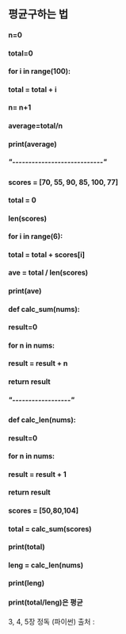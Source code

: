 ## 평균구하는 법
#### n=0
#### total=0
#### for i in range(100):
####     total = total + i
####     n= n+1
#### average=total/n
#### print(average)
##### "----------------------------"
#### scores = [70, 55, 90, 85, 100, 77]
#### total = 0
#### len(scores)
#### for i in range(6):
####   total = total + scores[i]
####   ave = total / len(scores)
#### print(ave)
#### def calc_sum(nums):
####     result=0
####     for n in nums:
####     result = result + n
####    return result
#####  "------------------" 
#### def calc_len(nums):
####     result=0
####     for n in nums:
####         result = result + 1
####     return result 
#### scores = [50,80,104]
#### total = calc_sum(scores)
#### print(total)
#### leng = calc_len(nums)
#### print(leng)
#### print(total/leng)은 평균
    
    
3, 4, 5장 정독 (파이썬)
출처 : 

